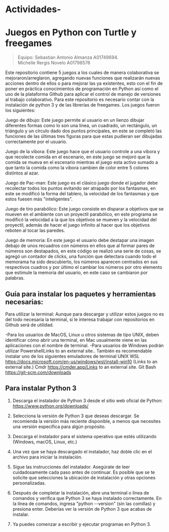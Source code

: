 # Actividades-
# Juegos en Python con Turtle y freegames

>Equipo: 
>Sebastian Antonio Almanza A01749694.  
>Michelle Rergis Novelo A01798576  

Este repositorio contiene 5 juegos a los cuales de manera colaborativa se mejoraron/arreglaron, agregando nuevas funciones que realizarán nuevas acciones dentro de ellos o para mejorar las ya existentes, esto con el fin de poner en práctica conocimientos de programación en Python así como el uso de la plataforma Github para aplicar el control de manejo de versiones al trabajo colaborativo. 
Para este repositorio es necesario contar con la instalación de python 3 y de las librerías de freegames.
Los juegos fueron los siguientes: 

Juego de dibujo: Este juego permite al usuario en un lienzo dibujar diferentes formas como lo son una línea, un cuadrado, un rectángulo, un triángulo y un círculo dado dos puntos principales, en este se completó las funciones de las últimas tres figuras para que estas pudieran ser dibujadas correctamente por el usuario.

Juego de la vibora: Este juego hace que el usuario controle a una vibora y que recolecte comida en el escenario, en este juego se mejoró que la comida se mueva en el escenario mientras el juego esta activo sumado a que tanto la comida como la vibora cambien de color entre 5 colores distintos al azar.

Juego de Pac-man: Este juego es el clásico juego donde el jugador debe recolectar todos los puntos evitando ser atrapado por los fantasmas, en este se modificó la forma del tablero, la velocidad de los fantasmas y que estos fuesen más "inteligentes".

Juego de tiro parabólico: Este juego consiste en disparar a objetivos que se mueven en el ambiente con un proyectil parabólico, en este programa se modificó la velocidad a la que los objetivos se mueven y la velocidad del proyectil, además de hacer el juego infinito al hacer que los objetivos reboten al tocar las paredes.

Juego de memoria: En este juego el usuario debe destapar una imagen debajo de unos recuadros con números en ellos que al formar pares de números son destapados, en este código se realizó una serie de cosas, se agregó un contador de clicks, una función que detectara cuando todo el memorama ha sido descubierto, los números aparecen centrados en sus respectivos cuadros y por último el cambiar los números por otro elemento que estimule la memoria del usuario, en este caso se cambiaron por palabras.

## Guía para instalar los paquetes y herramientas necesarias:

Para utilizar la terminal:
Aunque para descargar y utilizar estos juegos no es del todo necesaria la terminal, si le interesa trabajar con repositorios en Github será de utilidad.

-Para los usuarios de MacOS, Linux u otros sistemas de tipo UNIX, deben identificar cómo abrir una terminal, en Mac usualmente viene en las aplicaciones con el nombre de terminal.
-Para usuarios de Windows podrán utilizar PowershellLinks to an external site.. También es recomendable instalar uno de los siguientes emuladores de terminal UNIX
WSL https://docs.microsoft.com/en-us/windows/wsl/install-win10 (Links to an external site.)
Cmdr https://cmder.app/Links to an external site.
Git Bash https://git-scm.com/downloads

## Para instalar Python 3

1. Descarga el instalador de Python 3 desde el sitio web oficial de Python: https://www.python.org/downloads/

2. Selecciona la versión de Python 3 que deseas descargar. Se recomienda la versión más reciente disponible, a menos que necesites una versión específica para algún propósito.

4. Descarga el instalador para el sistema operativo que estés utilizando (Windows, macOS, Linux, etc.)

5. Una vez que se haya descargado el instalador, haz doble clic en el archivo para iniciar la instalación.

6. Sigue las instrucciones del instalador. Asegúrate de leer cuidadosamente cada paso antes de continuar. Es posible que se te solicite que selecciones la ubicación de instalación y otras opciones personalizadas.

7. Después de completar la instalación, abre una terminal o línea de comandos y verifica que Python 3 se haya instalado correctamente. En la línea de comandos, ingresa "python --version" (sin las comillas) y presiona enter. Deberías ver la versión de Python 3 que acabas de instalar.

8. Ya puedes comenzar a escribir y ejecutar programas en Python 3.


